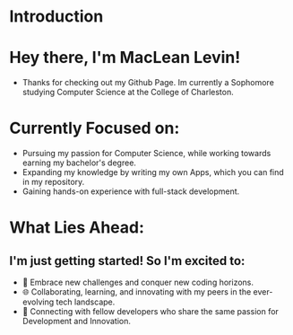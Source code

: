 # Introduction 
# Hey there, I'm MacLean Levin! 
- Thanks for checking out my Github Page. Im currently a Sophomore studying Computer Science at the College of Charleston.

# Currently Focused on: 
- Pursuing my passion for Computer Science, while working towards earning my bachelor's degree. 
- Expanding my knowledge by writing my own Apps, which you can find in my repository.
- Gaining hands-on experience with full-stack development. 

# What Lies Ahead: 
## I'm just getting started! So I'm excited to: 
- 🚀 Embrace new challenges and conquer new coding horizons.
- 🌐 Collaborating, learning, and innovating with my peers in the ever-evolving tech landscape.
- 🔗 Connecting with fellow developers who share the same passion for Development and Innovation.  

